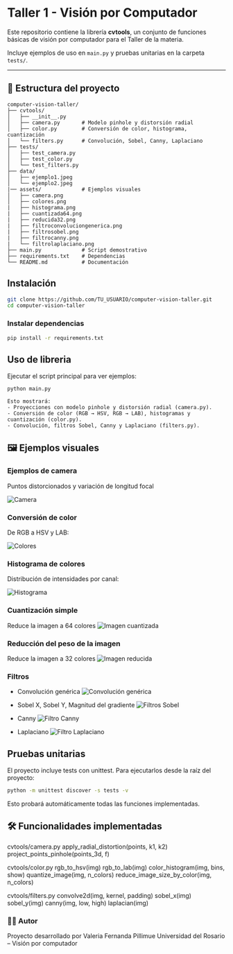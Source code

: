 # Taller 1 - Visión por Computador

Este repositorio contiene la librería **cvtools**, un conjunto de funciones básicas de visión por computador para el Taller de la materia.  

Incluye ejemplos de uso en `main.py` y pruebas unitarias en la carpeta `tests/`.

---

## 📂 Estructura del proyecto

```text
computer-vision-taller/
├── cvtools/
│   ├── __init__.py
│   ├── camera.py       # Modelo pinhole y distorsión radial
│   ├── color.py        # Conversión de color, histograma, cuantización
│   └── filters.py      # Convolución, Sobel, Canny, Laplaciano
├── tests/
│   ├── test_camera.py
│   ├── test_color.py
│   └── test_filters.py
├── data/
│   ├── ejemplo1.jpeg
│   └── ejemplo2.jpeg
|── assets/             # Ejemplos visuales
│   ├── camera.png
│   ├── colores.png 
|   ├── histograma.png
|   ├── cuantizada64.png
|   ├── reducida32.png
|   ├── filtroconvoluciongenerica.png
|   ├── filtrosobel.png
|   ├── filtrocanny.png
|   └── filtrolaplaciano.png           
├── main.py             # Script demostrativo
├── requirements.txt    # Dependencias
└── README.md           # Documentación
```
## Instalación
```bash
git clone https://github.com/TU_USUARIO/computer-vision-taller.git
cd computer-vision-taller
```

### Instalar dependencias
```bash
pip install -r requirements.txt
```

## Uso de libreria
Ejecutar el script principal para ver ejemplos:
```bash
python main.py
```

```text
Esto mostrará:
- Proyecciones con modelo pinhole y distorsión radial (camera.py).
- Conversión de color (RGB → HSV, RGB → LAB), histogramas y cuantización (color.py).
- Convolución, filtros Sobel, Canny y Laplaciano (filters.py).
```
## 🖼️ Ejemplos visuales

### Ejemplos de camera
Puntos distorcionados y variación de longitud focal

![Camera](assets/camera.png)

### Conversión de color
De RGB a HSV y LAB:

![Colores](assets/colores.png)

### Histograma de colores
Distribución de intensidades por canal:

![Histograma](assets/histograma.png)

### Cuantización simple 
Reduce la imagen a 64 colores
![Imagen cuantizada](assets/cuantizada64.png)

### Reducción del peso de la imagen
Reduce la imagen a 32 colores
![Imagen reducida](assets/reducida32.png)

### Filtros

- Convolución genérica
![Convolución genérica](assets/filtroconvoluciongenerica.png)

- Sobel X, Sobel Y, Magnitud del gradiente
![Filtros Sobel](assets/filtrosobel.png)

- Canny
![Filtro Canny](assets/filtrocanny.png)

- Laplaciano
![Filtro Laplaciano](assets/filtrolaplaciano.png)

## Pruebas unitarias
El proyecto incluye tests con unittest.
Para ejecutarlos desde la raíz del proyecto:

```bash
python -m unittest discover -s tests -v
```
Esto probará automáticamente todas las funciones implementadas.

## 🛠️ Funcionalidades implementadas

cvtools/camera.py
   apply_radial_distortion(points, k1, k2)
   project_points_pinhole(points_3d, f)

cvtools/color.py
   rgb_to_hsv(img)
   rgb_to_lab(img)
   color_histogram(img, bins, show)
   quantize_image(img, n_colors)
   reduce_image_size_by_color(img, n_colors)

cvtools/filters.py
   convolve2d(img, kernel, padding)
   sobel_x(img)
   sobel_y(img)
   canny(img, low, high)
   laplacian(img)

### 👩‍💻 Autor

Proyecto desarrollado por Valeria Fernanda Pillimue
Universidad del Rosario – Visión por computador